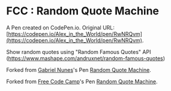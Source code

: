 # FCC : Random Quote Machine

A Pen created on CodePen.io. Original URL: [https://codepen.io/Alex_in_the_World/pen/RwNRQvm](https://codepen.io/Alex_in_the_World/pen/RwNRQvm).

Show random quotes using "Random Famous Quotes" API
(https://www.mashape.com/andruxnet/random-famous-quotes)

Forked from [Gabriel Nunes](http://codepen.io/hezag/)'s Pen [Random Quote Machine](http://codepen.io/hezag/pen/ZGxOLX/).

Forked from [Free Code Camp](http://codepen.io/FreeCodeCamp/)'s Pen [Random Quote Machine](http://codepen.io/FreeCodeCamp/pen/bELoPJ/).
